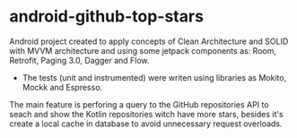 # android-github-top-stars

 Android project created to apply concepts of Clean Architecture and SOLID with MVVM architecture and using some jetpack components as: Room, Retrofit, Paging 3.0, Dagger and Flow. 

 - The tests (unit and instrumented) were writen using libraries as Mokito, Mockk and Espresso.

The main feature is perforing a query to the GitHub repositories API to seach and show the Kotlin repositories witch have more stars, besides it's create a local cache in database to avoid unnecessary request overloads.
